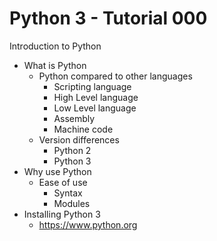 # Python 3 - Tutorial 000

Introduction to Python
  - What is Python
    - Python compared to other languages
      - Scripting language
      - High Level language
      - Low Level language
      - Assembly
      - Machine code
    - Version differences
      - Python 2
      - Python 3
  - Why use Python
    - Ease of use
      - Syntax
      - Modules
  - Installing Python 3
    - https://www.python.org
